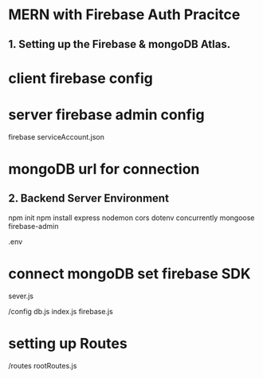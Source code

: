 # MERN with Firebase Auth Pracitce

## 1. Setting up the Firebase & mongoDB Atlas.

# client firebase config

<!--
import { initializeApp } from "firebase/app";

const firebaseConfig = {
  apiKey: "AIzaSyAidCYJoMIAlMzC9593NteXrpV9Cmz-DNE",
  authDomain: "mernwithfireauth.firebaseapp.com",
  projectId: "mernwithfireauth",
  storageBucket: "mernwithfireauth.appspot.com",
  messagingSenderId: "188317599810",
  appId: "1:188317599810:web:46e88a088a146cc80ac5db"
};

const app = initializeApp(firebaseConfig); -->

# server firebase admin config

firebase serviceAccount.json

<!-- var admin = require("firebase-admin");

var serviceAccount = require("path/to/serviceAccountKey.json");

admin.initializeApp({
  credential: admin.credential.cert(serviceAccount)
}); -->

# mongoDB url for connection

<!-- mongodb+srv://mosmo:<password>@cluster0.qgz0v.mongodb.net/myFirstDatabase?retryWrites=true&w=majority -->

## 2. Backend Server Environment

npm init
npm install express nodemon cors dotenv concurrently mongoose firebase-admin

<!-- package.json -->
<!-- "scripts": {
		"start": "node backend/server.mjs",
		"server": "nodemon backend/server.mjs",
		"client": "npm start --prefix frontend",
		"dev": "concurrently \"npm run server\" \"npm run client\"",
		"test": "echo \"Error: no test specified\" && exit 1"
	}, -->

.env

<!-- PORT / MONGO_URI / FIREBASE API / etc -->

# connect mongoDB set firebase SDK

sever.js

/config
db.js
index.js
firebase.js

<!-- require('dotenv').config(); -->

# setting up Routes

/routes
rootRoutes.js

<!-- app.use('/api/', require('./routes/rootRoutes')); -->
